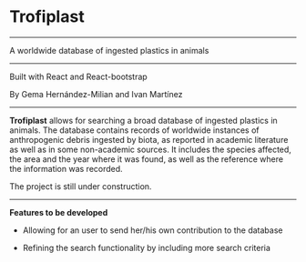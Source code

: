 # Trofiplast 

---

A worldwide database of ingested plastics in animals

---
Built with React and React-bootstrap

By Gema Hernández-Milian and Ivan Martínez 

---

**Trofiplast** allows for searching a broad database of ingested plastics in animals. The database contains records of worldwide instances of anthropogenic debris ingested by biota, as reported in academic literature as well as in some non-academic sources. It includes the species affected, the area and the year where it was found, as well as the reference where the information was recorded.

The project is still under construction. 

---

**Features to be developed**
 
* Allowing for an user to send her/his own contribution to the database

* Refining the search functionality by including more search criteria